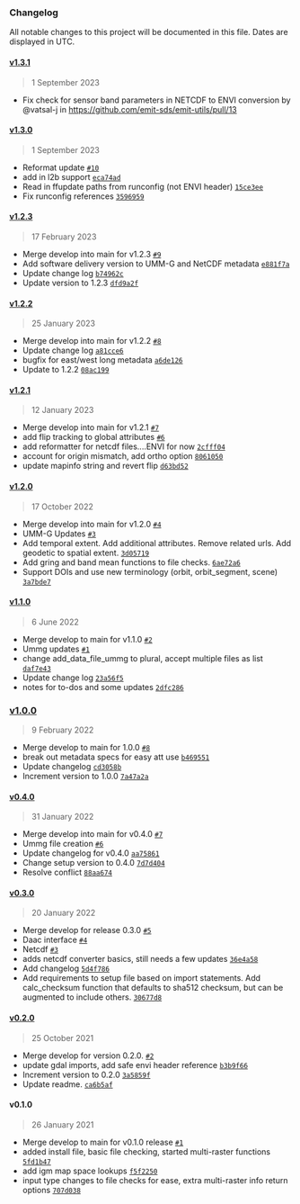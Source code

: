### Changelog

All notable changes to this project will be documented in this file. Dates are displayed in UTC.

#### [v1.3.1](https://github.com/emit-sds/emit-utils/compare/v1.3.0...v1.3.1)

> 1 September 2023
> 
* Fix check for sensor band parameters in NETCDF to ENVI conversion by @vatsal-j in https://github.com/emit-sds/emit-utils/pull/13

#### [v1.3.0](https://github.com/emit-sds/emit-utils/compare/v1.2.3...v1.3.0)

> 1 September 2023

- Reformat update [`#10`](https://github.com/emit-sds/emit-utils/pull/10)
- add in l2b support [`eca74ad`](https://github.com/emit-sds/emit-utils/commit/eca74adc7e17a1d5ee0af072d5f02881146350ed)
- Read in ffupdate paths from runconfig (not ENVI header) [`15ce3ee`](https://github.com/emit-sds/emit-utils/commit/15ce3ee7a01c3824def5914c72332a8d84024025)
- Fix runconfig references [`3596959`](https://github.com/emit-sds/emit-utils/commit/3596959d5f1b103e82179361ffd4d5ed3b0a7ab2)

#### [v1.2.3](https://github.com/emit-sds/emit-utils/compare/v1.2.2...v1.2.3)

> 17 February 2023

- Merge develop into main for v1.2.3 [`#9`](https://github.com/emit-sds/emit-utils/pull/9)
- Add software delivery version to UMM-G and NetCDF metadata [`e881f7a`](https://github.com/emit-sds/emit-utils/commit/e881f7af6e77e97408426d211e6dd4d6c80e8b15)
- Update change log [`b74962c`](https://github.com/emit-sds/emit-utils/commit/b74962c78a3f5af76e3706a5e2c27980fb2d91c9)
- Update version to 1.2.3 [`dfd9a2f`](https://github.com/emit-sds/emit-utils/commit/dfd9a2f7ae978840f09e483dc7f75268858e189a)

#### [v1.2.2](https://github.com/emit-sds/emit-utils/compare/v1.2.1...v1.2.2)

> 25 January 2023

- Merge develop into main for v1.2.2 [`#8`](https://github.com/emit-sds/emit-utils/pull/8)
- Update change log [`a81cce6`](https://github.com/emit-sds/emit-utils/commit/a81cce608ab526cf022f5f257496096341e849f0)
- bugfix for east/west long metadata [`a6de126`](https://github.com/emit-sds/emit-utils/commit/a6de12627606c615fc462c60f30fb3a9779b9cb3)
- Update to 1.2.2 [`08ac199`](https://github.com/emit-sds/emit-utils/commit/08ac1993ffd5762234836925094f6a390f41ed87)

#### [v1.2.1](https://github.com/emit-sds/emit-utils/compare/v1.2.0...v1.2.1)

> 12 January 2023

- Merge develop into main for v1.2.1 [`#7`](https://github.com/emit-sds/emit-utils/pull/7)
- add flip tracking to global attributes [`#6`](https://github.com/emit-sds/emit-utils/pull/6)
- add reformatter for netcdf files....ENVI for now [`2cfff04`](https://github.com/emit-sds/emit-utils/commit/2cfff0430d4dbf6352adf5ef5f842137039c7c32)
- account for origin mismatch, add ortho option [`8061050`](https://github.com/emit-sds/emit-utils/commit/8061050edb9d7d3eea632ae09a511824f5e5d8e2)
- update mapinfo string and revert flip [`d63bd52`](https://github.com/emit-sds/emit-utils/commit/d63bd52f09e00e61ee7da82e6d0f8b52e055516e)

#### [v1.2.0](https://github.com/emit-sds/emit-utils/compare/v1.1.0...v1.2.0)

> 17 October 2022

- Merge develop into main for v1.2.0 [`#4`](https://github.com/emit-sds/emit-utils/pull/4)
- UMM-G Updates [`#3`](https://github.com/emit-sds/emit-utils/pull/3)
- Add temporal extent. Add additional attributes. Remove related urls. Add geodetic to spatial extent. [`3d05719`](https://github.com/emit-sds/emit-utils/commit/3d057192b36193e36a7985fd0609dc3d2e3fef8c)
- Add gring and band mean functions to file checks. [`6ae72a6`](https://github.com/emit-sds/emit-utils/commit/6ae72a63e4938df715008e4df10d59bd05e08f92)
- Support DOIs and use new terminology (orbit, orbit_segment, scene) [`3a7bde7`](https://github.com/emit-sds/emit-utils/commit/3a7bde7bcd9b9ca8e30458bb181688cf83ed2e1f)

#### [v1.1.0](https://github.com/emit-sds/emit-utils/compare/v1.0.0...v1.1.0)

> 6 June 2022

- Merge develop to main for v1.1.0 [`#2`](https://github.com/emit-sds/emit-utils/pull/2)
- Ummg updates [`#1`](https://github.com/emit-sds/emit-utils/pull/1)
- change add_data_file_ummg to plural, accept multiple files as list [`daf7e43`](https://github.com/emit-sds/emit-utils/commit/daf7e437b6e2c265f907152b32edc9fd862f153b)
- Update change log [`23a56f5`](https://github.com/emit-sds/emit-utils/commit/23a56f5bf5a9947992cf6d046b65f6ac96d95361)
- notes for to-dos and some updates [`2dfc286`](https://github.com/emit-sds/emit-utils/commit/2dfc286c0cafb38daf404d295c1c0845d6cd2641)

### [v1.0.0](https://github.com/emit-sds/emit-utils/compare/v0.4.0...v1.0.0)

> 9 February 2022

- Merge develop to main for 1.0.0 [`#8`](https://github.com/emit-sds/emit-utils/pull/8)
- break out metadata specs for easy att use [`b469551`](https://github.com/emit-sds/emit-utils/commit/b4695512a9276bf79f6e1435fb59e66c547f320e)
- Update changelog [`cd3058b`](https://github.com/emit-sds/emit-utils/commit/cd3058bbc12754a0e34f928d92bd67f53bf06f70)
- Increment version to 1.0.0 [`7a47a2a`](https://github.com/emit-sds/emit-utils/commit/7a47a2a93405fe3c4e9a2bc06aa4a1aac4dd84c1)

#### [v0.4.0](https://github.com/emit-sds/emit-utils/compare/v0.3.0...v0.4.0)

> 31 January 2022

- Merge develop into main for v0.4.0 [`#7`](https://github.com/emit-sds/emit-utils/pull/7)
- Ummg file creation [`#6`](https://github.com/emit-sds/emit-utils/pull/6)
- Update changelog for v0.4.0 [`aa75861`](https://github.com/emit-sds/emit-utils/commit/aa75861c7daf8e3c4fb9a22327355a38aacd9e7b)
- Change setup version to 0.4.0 [`7d7d404`](https://github.com/emit-sds/emit-utils/commit/7d7d404a3e5a9ba622354aac1adb606474412e67)
- Resolve conflict [`88aa674`](https://github.com/emit-sds/emit-utils/commit/88aa674c2adce357a61cae0a2e9fcf505f12e9d2)

#### [v0.3.0](https://github.com/emit-sds/emit-utils/compare/v0.2.0...v0.3.0)

> 20 January 2022

- Merge develop for release 0.3.0 [`#5`](https://github.com/emit-sds/emit-utils/pull/5)
- Daac interface [`#4`](https://github.com/emit-sds/emit-utils/pull/4)
- Netcdf [`#3`](https://github.com/emit-sds/emit-utils/pull/3)
- adds netcdf converter basics, still needs a few updates [`36e4a58`](https://github.com/emit-sds/emit-utils/commit/36e4a58dce35d88b3ffafb217d9243e39ed5b1ec)
- Add changelog [`5d4f786`](https://github.com/emit-sds/emit-utils/commit/5d4f786868c3b3dcb5bdd78a932ef95b63177c9c)
- Add requirements to setup file based on import statements. Add calc_checksum function that defaults to sha512 checksum, but can be augmented to include others. [`30677d8`](https://github.com/emit-sds/emit-utils/commit/30677d8cf8bdda89f32cb23252826e95c100a72d)

#### [v0.2.0](https://github.com/emit-sds/emit-utils/compare/v0.1.0...v0.2.0)

> 25 October 2021

- Merge develop for version 0.2.0. [`#2`](https://github.com/emit-sds/emit-utils/pull/2)
- update gdal imports, add safe envi header reference [`b3b9f66`](https://github.com/emit-sds/emit-utils/commit/b3b9f663e23ebbebc8e6b183f9bd90c3a20639f5)
- Increment version to 0.2.0 [`3a5859f`](https://github.com/emit-sds/emit-utils/commit/3a5859fac439dfc8bc968b1e072535b69861843f)
- Update readme. [`ca6b5af`](https://github.com/emit-sds/emit-utils/commit/ca6b5af3df2229cd78b6dba2885fc38b496a7604)

#### v0.1.0

> 26 January 2021

- Merge develop to main for v0.1.0 release [`#1`](https://github.com/emit-sds/emit-utils/pull/1)
- added install file, basic file checking, started multi-raster functions [`5fd1b47`](https://github.com/emit-sds/emit-utils/commit/5fd1b4784a21cc948be410565ca5e525dfbf0c7f)
- add igm map space lookups [`f5f2250`](https://github.com/emit-sds/emit-utils/commit/f5f2250a9ab6faa3bba44718f3d13509b84a9439)
- input type changes to file checks for ease, extra multi-raster info return options [`707d038`](https://github.com/emit-sds/emit-utils/commit/707d03868cb1b5ad0473350a268a158577cee20c)

